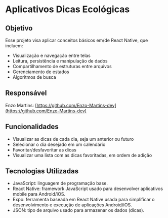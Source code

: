 
# Aplicativos Dicas Ecológicas

## Objetivo
Esse projeto visa aplicar conceitos básicos em/de React Native, que incluem:
* Visualização e navegação entre telas
* Leitura, persistência e manipulação de dados
* Compartilhamento de estruturas entre arquivos
* Gerenciamento de estados
* Algoritmos de busca

## Responsável
Enzo Martins: [https://github.com/Enzo-Martins-dev](https://github.com/Enzo-Martins-dev)

## Funcionalidades  
* Visualizar as dicas de cada dia, seja um anterior ou futuro
* Selecionar o dia desejado em um calendário
* Favoritar/desfavoritar as dicas 
* Visualizar uma lista com as dicas favoritadas, em ordem de adição

## Tecnologias Utilizadas
* JavaScript: linguagem de programação base.
* React Native: framework JavaScript usado para desenvolver aplicativos mobile para Android/iOS.
* Expo: ferramenta baseada em React Native usada para simplificar o desenvolvimento e execução de aplicações Android/iOS.
* JSON: tipo de arquivo usado para armazenar os dados (dicas).





